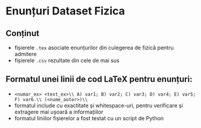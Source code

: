 # Enunțuri Dataset Fizica

## Conținut 

- fișierele `.tex` asociate enunțurilor din culegerea de fizică pentru admitere
- fișierele `.csv` rezultate din cele de mai sus

## Formatul unei linii de cod LaTeX pentru enunțuri:

- `<numar_ex> <text_ex>\\ A) var1; B) var2; C) var3; D) var4; E) var5; F) var6.\\ (<nume_autor>)\\`
- formatul include cu exactitate și whitespace-uri, pentru verificare și extragere mai ușoară a informațiilor
- formatul liniilor fișierelor a fost testat cu un script de Python
